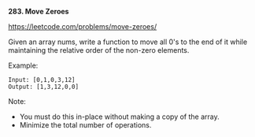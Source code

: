 **283. Move Zeroes**

https://leetcode.com/problems/move-zeroes/

Given an array nums, write a function to move all 0's to the end of it while maintaining the relative order of the non-zero elements.

Example:

    Input: [0,1,0,3,12]
    Output: [1,3,12,0,0]
Note:

- You must do this in-place without making a copy of the array.
- Minimize the total number of operations.
